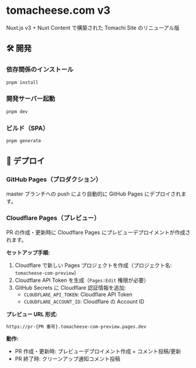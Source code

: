 # tomacheese.com v3

Nuxt.js v3 + Nuxt Content で構築された Tomachi Site のリニューアル版

## 🛠️ 開発

### 依存関係のインストール

```bash
pnpm install
```

### 開発サーバー起動

```bash
pnpm dev
```

### ビルド（SPA）

```bash
pnpm generate
```

## 🚀 デプロイ

### GitHub Pages（プロダクション）

master ブランチへの push により自動的に GitHub Pages にデプロイされます。

### Cloudflare Pages（プレビュー）

PR の作成・更新時に Cloudflare Pages にプレビューデプロイメントが作成されます。

**セットアップ手順:**

1. Cloudflare で新しい Pages プロジェクトを作成（プロジェクト名: `tomacheese-com-preview`）
2. Cloudflare API Token を生成（`Pages:Edit` 権限が必要）
3. GitHub Secrets に Cloudflare 認証情報を追加:
   - `CLOUDFLARE_API_TOKEN`: Cloudflare API Token
   - `CLOUDFLARE_ACCOUNT_ID`: Cloudflare の Account ID

**プレビュー URL 形式:**
```
https://pr-{PR 番号}.tomacheese-com-preview.pages.dev
```

**動作:**
- PR 作成・更新時: プレビューデプロイメント作成 + コメント投稿/更新
- PR 終了時: クリーンアップ通知コメント投稿
